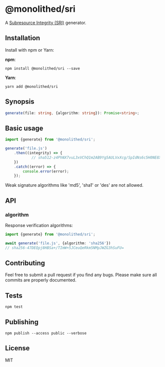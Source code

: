 # @monolithed/sri

A [Subresource Integrity (SRI)](https://w3c.github.io/webappsec-subresource-integrity/#toc) generator.

## Installation

Install with npm or Yarn:

**npm**:

```
npm install @monolithed/sri --save
```

**Yarn**:

```
yarn add @monolithed/sri
```

## Synopsis

```ts
generate(file: string, {algorithm: string}): Promise<string>;
```

## Basic usage

```typescript
import {generate} from '@monolithed/sri';

generate('file.js')
    .then((integrity) => {
            // sha512-z4PhNX7vuL3xVChQ1m2AB9Yg5AULVxXcg/SpIdNs6c5H0NE8XYXysP+DGNKHfuwvY7kxvUdBeoGlODJ6+SfaPg==
    })
    .catch((error) => {
        console.error(error);
    });
```

Weak signature algorithms like 'md5', 'sha1' or 'des' are not allowed.

## API

### algorithm

Response verification algorithms:

```typescript
import {generate} from '@monolithed/sri';

await generate('file.js', {algorithm: 'sha256'})
// sha256-47DEQpj8HBSa+/TImW+5JCeuQeRkm5NMpJWZG3hSuFU=
```

## Contributing
   
Feel free to submit a pull request if you find any bugs. 
Please make sure all commits are properly documented.

## Tests

```
npm test
```

## Publishing

```
npm publish --access public --verbose
```

## License

MIT
